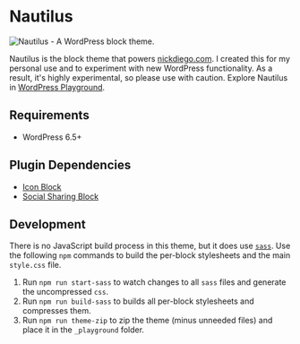 # Nautilus

![Nautilus - A WordPress block theme.](https://github.com/ndiego/nautilus/blob/main/_github/nautilus-github-banner.png)

Nautilus is the block theme that powers [nickdiego.com](nickdiego.com). I created this for my personal use and to experiment with new WordPress functionality. As a result, it's highly experimental, so please use with caution. Explore Nautilus in [WordPress Playground](https://playground.wordpress.net/?gh-ensure-auth=yes&ghexport-repo-url=https%3A%2F%2Fgithub.com%2Fndiego%2Fnautilus&ghexport-content-type=theme&ghexport-theme=nautilus&ghexport-commit-message=Nautilus+update&ghexport-playground-root=/wordpress/wp-content/themes/nautilus&ghexport-pr-action=create&ghexport-allow-include-zip=no&blueprint-url=https%3A%2F%2Fraw.githubusercontent.com%2Fndiego%2Fnautilus%2Fmain%2F_playground%2Fblueprint.json).

## Requirements

- WordPress 6.5+

## Plugin Dependencies

- [Icon Block](https://wordpress.org/plugins/icon-block/)
- [Social Sharing Block](https://wordpress.org/plugins/social-sharing-block/)

## Development

There is no JavaScript build process in this theme, but it does use [`sass`](https://sass-lang.com/). Use the following `npm` commands to build the per-block stylesheets and the main `style.css` file.

1. Run `npm run start-sass` to watch changes to all `sass` files and generate the uncompressed `css`.
2. Run `npm run build-sass` to builds all per-block stylesheets and compresses them.
3. Run `npm run theme-zip` to zip the theme (minus unneeded files) and place it in the `_playground` folder.
